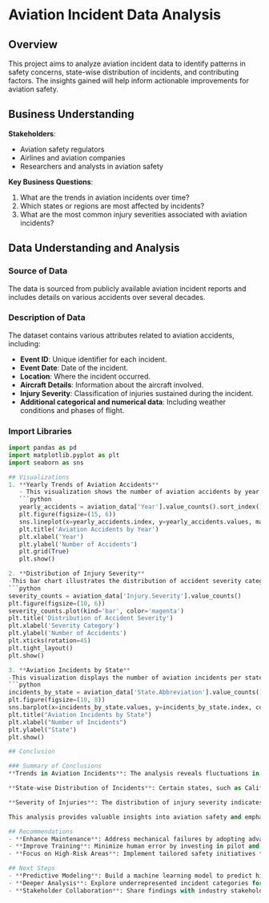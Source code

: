 # Aviation Incident Data Analysis

## Overview
This project aims to analyze aviation incident data to identify patterns in safety concerns, state-wise distribution of incidents, and contributing factors. The insights gained will help inform actionable improvements for aviation safety.

## Business Understanding
**Stakeholders**: 
- Aviation safety regulators
- Airlines and aviation companies
- Researchers and analysts in aviation safety

**Key Business Questions**:
1. What are the trends in aviation incidents over time?
2. Which states or regions are most affected by incidents?
3. What are the most common injury severities associated with aviation incidents?

## Data Understanding and Analysis

### Source of Data
The data is sourced from publicly available aviation incident reports and includes details on various accidents over several decades.

### Description of Data
The dataset contains various attributes related to aviation accidents, including:
- **Event ID**: Unique identifier for each incident.
- **Event Date**: Date of the incident.
- **Location**: Where the incident occurred.
- **Aircraft Details**: Information about the aircraft involved.
- **Injury Severity**: Classification of injuries sustained during the incident.
- **Additional categorical and numerical data**: Including weather conditions and phases of flight.
### Import Libraries
```python
import pandas as pd
import matplotlib.pyplot as plt
import seaborn as sns

## Visualizations
1. **Yearly Trends of Aviation Accidents**
   - This visualization shows the number of aviation accidents by year, highlighting fluctuations over time.
   ```python
   yearly_accidents = aviation_data['Year'].value_counts().sort_index()
   plt.figure(figsize=(15, 6))
   sns.lineplot(x=yearly_accidents.index, y=yearly_accidents.values, marker='o', color='blue')
   plt.title('Aviation Accidents by Year')
   plt.xlabel('Year')
   plt.ylabel('Number of Accidents')
   plt.grid(True)
   plt.show()

2. **Distribution of Injury Severity**
-This bar chart illustrates the distribution of accident severity categories, providing insights into the most common types of injuries.
```python
severity_counts = aviation_data['Injury.Severity'].value_counts()
plt.figure(figsize=(10, 6))
severity_counts.plot(kind='bar', color='magenta')
plt.title('Distribution of Accident Severity')
plt.xlabel('Severity Category')
plt.ylabel('Number of Accidents')
plt.xticks(rotation=45)
plt.tight_layout()
plt.show()

3. **Aviation Incidents by State**
-This visualization displays the number of aviation incidents per state, identifying areas with higher incident rates.
```python
incidents_by_state = aviation_data['State.Abbreviation'].value_counts()
plt.figure(figsize=(10, 8))
sns.barplot(x=incidents_by_state.values, y=incidents_by_state.index, color='lime')
plt.title("Aviation Incidents by State")
plt.xlabel("Number of Incidents")
plt.ylabel("State")
plt.show()

## Conclusion

### Summary of Conclusions
**Trends in Aviation Incidents**: The analysis reveals fluctuations in the number of aviation incidents over the years, indicating periods of heightened risk and potential improvements due to safety interventions.

**State-wise Distribution of Incidents**: Certain states, such as California and Florida, exhibit a higher frequency of incidents, suggesting a need for targeted safety measures in these regions.

**Severity of Injuries**: The distribution of injury severity indicates that serious injuries and fatalities are significant concerns, highlighting the need for enhanced safety protocols.

This analysis provides valuable insights into aviation safety and emphasizes areas for improvement. Continuous monitoring and further analysis will be essential for enhancing aviation safety standards.

## Recommendations
- **Enhance Maintenance**: Address mechanical failures by adopting advanced diagnostics and routine checks.
- **Improve Training**: Minimize human error by investing in pilot and crew education.
- **Focus on High-Risk Areas**: Implement tailored safety initiatives for regions and airports with higher incident rates.

## Next Steps
- **Predictive Modeling**: Build a machine learning model to predict high-risk scenarios.
- **Deeper Analysis**: Explore underrepresented incident categories for actionable insights.
- **Stakeholder Collaboration**: Share findings with industry stakeholders to drive impactful change.
